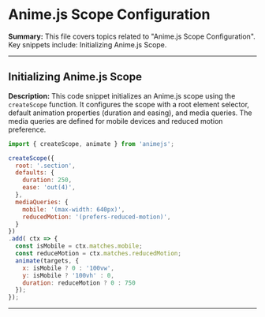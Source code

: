 # Anime.js Scope Configuration

**Summary:** This file covers topics related to "Anime.js Scope Configuration". Key snippets include: Initializing Anime.js Scope.

---

## Initializing Anime.js Scope

**Description:** This code snippet initializes an Anime.js scope using the `createScope` function. It configures the scope with a root element selector, default animation properties (duration and easing), and media queries. The media queries are defined for mobile devices and reduced motion preference.

```javascript
import { createScope, animate } from 'animejs';

createScope({
  root: '.section',
  defaults: {
    duration: 250,
    ease: 'out(4)',
  },
  mediaQueries: {
    mobile: '(max-width: 640px)',
    reducedMotion: '(prefers-reduced-motion)',
  }
})
.add( ctx => {
  const isMobile = ctx.matches.mobile;
  const reduceMotion = ctx.matches.reducedMotion;
  animate(targets, {
    x: isMobile ? 0 : '100vw',
    y: isMobile ? '100vh' : 0,
    duration: reduceMotion ? 0 : 750
  });
});
```

---
